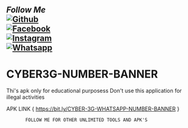## <i><b> Follow Me</b></i> <br>[![Github](https://img.shields.io/badge/Github-CYBER-3G-dimgray?style=flat-square&logo=github)](https://github.com/CYBER-3G)<br> [![Facebook](https://img.shields.io/badge/Facebook-CYBER-3G-blue?style=flat-square&logo=facebook)](https://www.facebook.com/100022097600640)<br> [![Instagram](https://img.shields.io/badge/Instagram-CYBER-3G-hotpink?style=flat-square&logo=instagram)](https://Instagram.com/CYBER_3G)<br> [![Whatsapp](https://img.shields.io/badge/Whatsapp-CYBER-3G-deepgreen?style=flat-square&logo=whatsapp)](https://Wa.me/+60134511111)



# CYBER3G-NUMBER-BANNER
Thi's apk only for educational purposess Don't use this application for illegal activities


 APK LINK { https://bit.ly/CYBER-3G-WHATSAPP-NUMBER-BANNER }
           
           
           
           
           
           FOLLOW ME FOR OTHER UNLIMITED TOOLS AND APK'S
